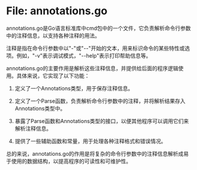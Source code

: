 # File: annotations.go

annotations.go是Go语言标准库中cmd包中的一个文件，它负责解析命令行参数中的注释信息，以支持各种注释的用法。

注释是指在命令行参数中以"-"或"--"开始的文本，用来标识命令的某些特性或选项。例如，"-v"表示调试模式，"--help"表示打印帮助信息等。

annotations.go的主要作用是解析这些注释信息，并提供给后面的程序逻辑使用。具体来说，它实现了以下功能：

1. 定义了一个Annotations类型，用于保存注释信息。

2. 定义了一个Parse函数，负责解析命令行参数中的注释，并将解析结果存入Annotations类型中。

3. 暴露了Parse函数和Annotations类型的接口，以便其他程序可以调用它们来解析注释信息。

4. 提供了一些辅助函数和常量，用于处理各种注释格式和错误情况。

总的来说，annotations.go的作用是将复杂的命令行参数中的注释信息解析成易于使用的数据结构，以提高程序的可读性和可维护性。

